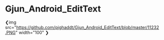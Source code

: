 # Gjun_Android_EditText
❮img src="https://github.com/pighaddt/Gjun_Android_EditText/blob/master/11232.PNG" width="100" ❯
